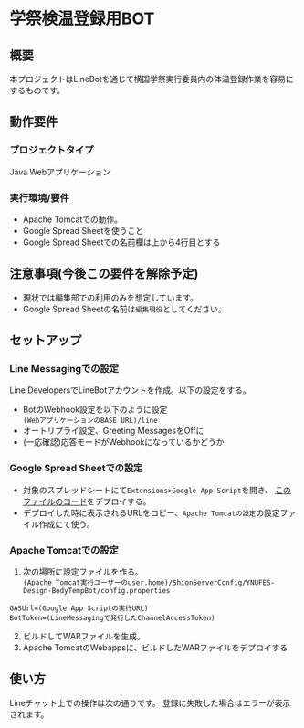 # 学祭検温登録用BOT
## 概要
本プロジェクトはLineBotを通じて横国学祭実行委員内の体温登録作業を容易にするものです。
## 動作要件
### プロジェクトタイプ
Java Webアプリケーション
### 実行環境/要件
- Apache Tomcatでの動作。
- Google Spread Sheetを使うこと
- Google Spread Sheetでの名前欄は上から4行目とする
## 注意事項(今後この要件を解除予定)
- 現状では編集部での利用のみを想定しています。
- Google Spread Sheetの名前は`編集現役`としてください。
## セットアップ
### Line Messagingでの設定
Line DevelopersでLineBotアカウントを作成。以下の設定をする。
- BotのWebhook設定を以下のように設定<br>
`(WebアプリケーションのBASE URL)/line`
- オートリプライ設定、Greeting MessagesをOffに
- (一応確認)応答モードがWebhookになっているかどうか

### Google Spread Sheetでの設定
- 対象のスプレッドシートにて`Extensions>Google App Script`を開き、
[このファイルのコード](GASCode.js)をデプロイする。
- デプロイした時に表示されるURLをコピー、`Apache Tomcatの設定`の設定ファイル作成にて使う。
### Apache Tomcatでの設定

1. 次の場所に設定ファイルを作る。<br>
`(Apache Tomcat実行ユーザーのuser.home)/ShionServerConfig/YNUFES-Design-BodyTempBot/config.properties`<br>
```
GASUrl=(Google App Scriptの実行URL)
BotToken=(LineMessagingで発行したChannelAccessToken)
```
2. ビルドしてWARファイルを生成。
3. Apache TomcatのWebappsに、ビルドしたWARファイルをデプロイする
## 使い方
Lineチャット上での操作は次の通りです。
登録に失敗した場合はエラーが表示されます。